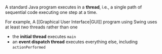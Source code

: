 A standard Java program executes in a **thread**, i.e., a single path of sequential code executing one step at a time.

For example, A [[Graphical User Interface|GUI]] program using Swing uses at least *two* threads rather than one
- the **initial thread** executes `main`
- an **event dispatch thread** executes everything else, including `actionPerformed`
